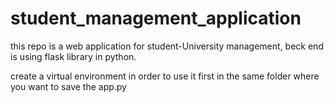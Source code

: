 # student_management_application
this repo is a web application for student-University management, beck end is using flask library in python.

create a virtual environment in order to use it first in the same folder where you want to save the app.py
